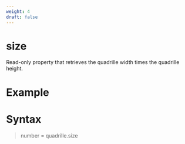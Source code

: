 ```yaml
---
weight: 4
draft: false
---
```


# size

Read-only property that retrieves the quadrille width times the quadrille height.

# Example

# Syntax

> number = quadrille.size